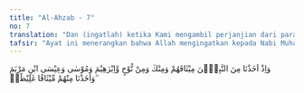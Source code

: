 ```yaml
---
title: "Al-Ahzab - 7"
no: 7
translation: "Dan (ingatlah) ketika Kami mengambil perjanjian dari para nabi dan dari engkau (sendiri), dari Nuh, Ibrahim, Musa dan Isa putra Maryam, dan Kami telah mengambil dari mereka perjanjian yang teguh,"
tafsir: "Ayat ini menerangkan bahwa Allah mengingatkan kepada Nabi Muhammad bahwa Dia telah menerima janji dari Nuh, Ibrahim, Musa, dan Isa bahwa mereka benar-benar akan menyampaikan agama Allah kepada manusia. Mereka juga akan saling membenarkan dalam menyampaikan risalah itu, yaitu dengan cara mengakui para nabi yang terdahulu dari mereka sebagai nabi-nabi Allah.\n\nAyat ini senada dengan firman Allah:\n\nDan (ingatlah), ketika Allah mengambil perjanjian dari para nabi, \"Manakala Aku memberikan kitab dan hikmah kepadamu lalu datang kepada kamu seorang rasul yang membenarkan apa yang ada pada kamu, niscaya kamu akan sungguh-sungguh beriman kepadanya dan menolongnya.\" Allah berfirman, \"Apakah kamu setuju dan menerima perjanjian dengan-Ku atas yang demikian itu?\" Mereka menjawab, \"Kami setuju.\" Allah berfirman, \"Kalau begitu bersaksilah kamu (para nabi) dan Aku menjadi saksi bersama kamu.\" (ali 'Imran/3: 81) \n\nDalam ayat ini hanya disebutkan para nabi yang termasuk ulul azmi, yaitu Nuh, Ibrahim, Musa, Isa, dan Muhammad, karena merekalah yang mempunyai syariat dan kitab suci.\n\nJanji yang diberikan oleh para nabi itu adalah janji yang kuat dan berat yang harus ditepati. Di akhirat nanti, Allah akan menanyakan kepada para nabi itu dan umatnya masing-masing tentang pelaksanaan tugas yang telah mereka janjikan.\n\nDalam ayat yang lain, Allah berfirman:\n\nMaka pasti akan Kami tanyakan kepada umat yang telah mendapat seruan (dari rasul-rasul) dan Kami akan tanyai (pula) para rasul. (al-A'raf/7: 6)"
---
```


وَاِذْ اَخَذْنَا مِنَ النَّبِيّٖنَ مِيْثَاقَهُمْ وَمِنْكَ وَمِنْ نُّوْحٍ وَّاِبْرٰهِيْمَ وَمُوْسٰى وَعِيْسَى ابْنِ مَرْيَمَ ۖوَاَخَذْنَا مِنْهُمْ مِّيْثَاقًا غَلِيْظًاۙ

